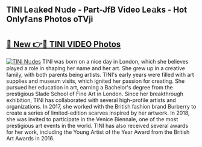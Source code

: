 ## TINI Le𝚊ked N𝚞de - Part-JfB Video Le𝚊ks - Hot Onlyf𝚊ns Photos oTVji

# <h2><a href="http://ab62086.deff.icu/?id=TINI">🔗 New 👉🔴 TINI VIDEO Photos</a></h2>

[![TINI N𝚞des](https://i.imgur.com/rIISA9y.gif)](http://ab62086.deff.icu/?id=TINI)
TINI was born on a nice day in London, which she believes played a role in shaping her name and her art. She grew up in a creative family, with both parents being artists. TINI's early years were filled with art supplies and museum visits, which ignited her passion for creating. She pursued her education in art, earning a Bachelor's degree from the prestigious Slade School of Fine Art in London. Since her breakthrough exhibition, TINI has collaborated with several high-profile artists and organizations. In 2017, she worked with the British fashion brand Burberry to create a series of limited-edition scarves inspired by her artwork. In 2018, she was invited to participate in the Venice Biennale, one of the most prestigious art events in the world. TINI has also received several awards for her work, including the Young Artist of the Year Award from the British Art Awards in 2016.
